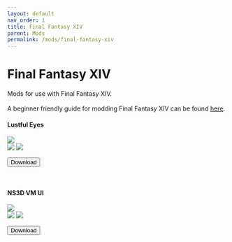```yaml
---
layout: default
nav_order: 1
title: Final Fantasy XIV
parent: Mods
permalink: /mods/final-fantasy-xiv
---
```


<h1>Final Fantasy XIV</h1>
<p>Mods for use with Final Fantasy XIV.<br /><br />A beginner friendly guide for modding Final Fantasy XIV can be found <a href="https://gist.github.com/Exorion1er/5f2b55e14475484c63993140ec50faae" target="_blank">here</a>.</p>

<div class="card">
  <div class="container">
    <h4>Lustful Eyes</h4>
  </div>
  <img src="https://data.heliosphere.app/images/aDLyGyD0JKihwFWxnQY6ep31jbrH3nFw-8G8apkAbXY" class="border">
  <div class="gallery">
    <img src="https://data.heliosphere.app/images/Ps1K_4RxCX75xnQWhihjTWKQ2ZnQy9JsbS-vRePFyg8" class="border">
    <img src="https://data.heliosphere.app/images/I5P4XbLvN8hv_xSEVHdeDW2GRZ-unYIrisCQxipygm4" class="border">
  </div>
  <div class="container">
    <p><a href="https://heliosphere.app/mod/w7xhfe6s7h0tbc96279yz1eb1g" target="_blank"><button type="button" name="button" class="btn">Download</button></a></p>
  </div>
</div>
<br />
<div class="card">
  <div class="container">
    <h4>NS3D VM UI</h4>
  </div>
  <img src="https://data.heliosphere.app/images/JHuFldPkpX5_OlhVuoxLvV6oWkCrNbYiixK35mrcRTY" class="border">
  <div class="gallery">
    <img src="https://data.heliosphere.app/images/mJOp6YxjTx5qQdxMu6uOg7aDNABIgd_mZiwcFURwyoE" class="border">
    <img src="https://data.heliosphere.app/images/7llEUYGhKezsD9yePf9JXVmC15YfEaQS5Z8glftKKso" class="border">
  </div>
  <div class="container">
    <p><a href="https://heliosphere.app/mod/hrsbv17zxh55567hsseaz4cbf8" target="_blank"><button type="button" name="button" class="btn">Download</button></a></p>
  </div>
</div>
